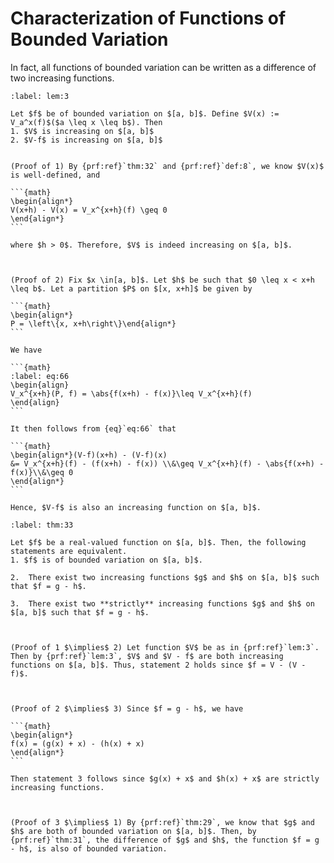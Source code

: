 # Characterization of Functions of Bounded Variation


In fact, all functions of bounded variation can be written as a difference of two increasing functions.


````{prf:lemma}
:label: lem:3

Let $f$ be of bounded variation on $[a, b]$. Define $V(x) := V_a^x(f)$($a \leq x \leq b$). Then 
1. $V$ is increasing on $[a, b]$
2. $V-f$ is increasing on $[a, b]$


````

````{prf:proof}
(Proof of 1) By {prf:ref}`thm:32` and {prf:ref}`def:8`, we know $V(x)$ is well-defined, and 

```{math}
\begin{align*}
V(x+h) - V(x) = V_x^{x+h}(f) \geq 0
\end{align*}
```

where $h > 0$. Therefore, $V$ is indeed increasing on $[a, b]$.



(Proof of 2) Fix $x \in[a, b]$. Let $h$ be such that $0 \leq x < x+h \leq b$. Let a partition $P$ on $[x, x+h]$ be given by 

```{math}
\begin{align*}
P = \left\{x, x+h\right\}\end{align*}
```

We have 

```{math}
:label: eq:66
\begin{align}
V_x^{x+h}(P, f) = \abs{f(x+h) - f(x)}\leq V_x^{x+h}(f)
\end{align}
```

It then follows from {eq}`eq:66` that 

```{math}
\begin{align*}(V-f)(x+h) - (V-f)(x)
&= V_x^{x+h}(f) - (f(x+h) - f(x)) \\&\geq V_x^{x+h}(f) - \abs{f(x+h) - f(x)}\\&\geq 0
\end{align*}
```

Hence, $V-f$ is also an increasing function on $[a, b]$.

````

````{prf:theorem}
:label: thm:33

Let $f$ be a real-valued function on $[a, b]$. Then, the following statements are equivalent.
1. $f$ is of bounded variation on $[a, b]$.

2.  There exist two increasing functions $g$ and $h$ on $[a, b]$ such that $f = g - h$.

3.  There exist two **strictly** increasing functions $g$ and $h$ on $[a, b]$ such that $f = g - h$.



````

````{prf:proof}
(Proof of 1 $\implies$ 2) Let function $V$ be as in {prf:ref}`lem:3`. Then by {prf:ref}`lem:3`, $V$ and $V - f$ are both increasing functions on $[a, b]$. Thus, statement 2 holds since $f = V - (V - f)$.



(Proof of 2 $\implies$ 3) Since $f = g - h$, we have 

```{math}
\begin{align*}
f(x) = (g(x) + x) - (h(x) + x)
\end{align*}
```

Then statement 3 follows since $g(x) + x$ and $h(x) + x$ are strictly increasing functions.



(Proof of 3 $\implies$ 1) By {prf:ref}`thm:29`, we know that $g$ and $h$ are both of bounded variation on $[a, b]$. Then, by {prf:ref}`thm:31`, the difference of $g$ and $h$, the function $f = g - h$, is also of bounded variation.

````
